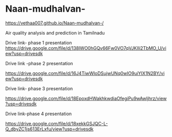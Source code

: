 # Naan-mudhalvan-

https://vethaa007.github.io/Naan-mudhalvan-/


Air quality analysis and prediction in Tamilnadu 

Drive link- phase 1 presentation
https://drive.google.com/file/d/138lWO0hGQv66Fw0VO7qVJKIIi2TbMO_U/view?usp=drivesdk

Drive link -phase 2 presentation

https://drive.google.com/file/d/16J4TiwWIoDSujwUNq0wIO9uiYIX1N2BY/view?usp=drivesdk

Drive link- phase 3 presentation

https://drive.google.com/file/d/18EpoxdHWakhkwdiaOfegiPu9wAwljhrz/view?usp=drivesdk

Drive link-phase 4 presentation

https://drive.google.com/file/d/18xekkGSJQC-L-Q_dbyZC1js613ErLxfu/view?usp=drivesdk

